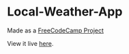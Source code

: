 # Local-Weather-App

Made as a [FreeCodeCamp Project](https://learn.freecodecamp.org/coding-interview-prep/take-home-projects/show-the-local-weather/)

View it live [here](https://kshitijaaj.github.io/FreeCodeCamp-Projects/Local%20Weather%20App/).

